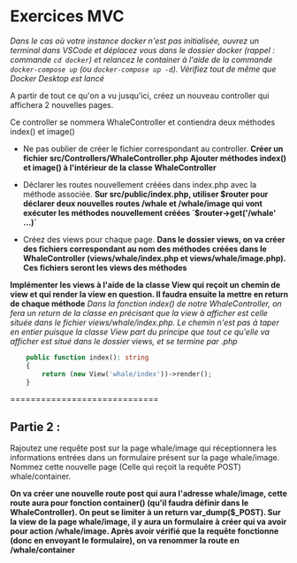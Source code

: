 # Exercices MVC

_Dans le cas où votre instance docker n'est pas initialisée, ouvrez un terminal dans VSCode et déplacez vous dans le dossier docker (rappel : commande `cd docker`) et relancez le container à l'aide de la commande `docker-compose up` (ou `docker-compose up -d`). Vérifiez tout de même que Docker Desktop est lancé_

A partir de tout ce qu'on a vu jusqu'ici, créez un nouveau controller qui affichera 2 nouvelles pages.

Ce controller se nommera WhaleController et contiendra deux méthodes index() et image()

- Ne pas oublier de créer le fichier correspondant au controller.
  **Créer un fichier src/Controllers/WhaleController.php**
  **Ajouter méthodes index() et image() à l'intérieur de la classe WhaleController**

- Déclarer les routes nouvellement créées dans index.php avec la méthode associée.
  **Sur src/public/index.php, utiliser $router pour déclarer deux nouvelles routes /whale et /whale/image qui vont exécuter les méthodes nouvellement créées `$router->get('/whale' ...)`**

- Créez des views pour chaque page.
  **Dans le dossier views, on va créer des fichiers correspondant au nom des méthodes créées dans le WhaleController (views/whale/index.php et views/whale/image.php). Ces fichiers seront les views des méthodes**

**Implémenter les views à l'aide de la classe View qui reçoit un chemin de view et qui render la view en question. Il faudra ensuite la mettre en return de chaque méthode**
_Dans la fonction index() de notre WhaleController, on fera un return de la classe en précisant que la view à afficher est celle située dans le fichier views/whale/index.php. Le chemin n'est pas à taper en entier puisque la classe View part du principe que tout ce qu'elle va afficher est situé dans le dossier views, et se termine par .php_

```php
    public function index(): string
    {
        return (new View('whale/index'))->render();
    }
```

=============================

## Partie 2 :

Rajoutez une requête post sur la page whale/image qui réceptionnera les informations entrées dans un formulaire présent sur la page whale/image. Nommez cette nouvelle page (Celle qui reçoit la requête POST) whale/container.

**On va créer une nouvelle route post qui aura l'adresse whale/image, cette route aura pour fonction container() (qu'il faudra définir dans le WhaleController). On peut se limiter à un return var_dump($\_POST). Sur la view de la page whale/image, il y aura un formulaire à créer qui va avoir pour action /whale/image. Après avoir vérifié que la requête fonctionne (donc en envoyant le formulaire), on va renommer la route en /whale/container**
